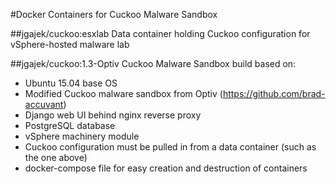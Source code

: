 #Docker Containers for Cuckoo Malware Sandbox

##jgajek/cuckoo:esxlab
Data container holding Cuckoo configuration for vSphere-hosted malware lab

##jgajek/cuckoo:1.3-Optiv
Cuckoo Malware Sandbox build based on:
- Ubuntu 15.04 base OS
- Modified Cuckoo malware sandbox from Optiv (https://github.com/brad-accuvant)
- Django web UI behind nginx reverse proxy
- PostgreSQL database
- vSphere machinery module
- Cuckoo configuration must be pulled in from a data container (such as the one above)
- docker-compose file for easy creation and destruction of containers
